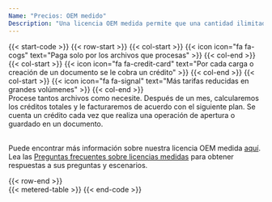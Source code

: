 ```yaml
---
Name: "Precios: OEM medido"
Description: "Una licencia OEM medida permite que una cantidad ilimitada de desarrolladores de su organización creen una cantidad ilimitada de software de usuario final utilizando el producto que se puede usar en una cantidad ilimitada de ubicaciones físicas (dirección distinta o edificio de oficinas) dentro o fuera de su organización."  
---
```

{{< start-code >}}
{{< row-start >}}
{{< col-start >}}
{{< icon icon="fa fa-cogs" text="Paga solo por los archivos que procesas" >}}
{{< col-end >}}
{{< col-start >}}
{{< icon icon="fa fa-credit-card" text="Por cada carga o creación de un documento se le cobra un crédito" >}}
{{< col-end >}}
{{< col-start >}}
{{< icon icon="fa fa-signal" text="Más tarifas reducidas en grandes volúmenes" >}}
{{< col-end >}}
&nbsp;  
Procese tantos archivos como necesite. Después de un mes, calcularemos los créditos totales y le facturaremos de acuerdo con el siguiente plan. Se cuenta un crédito cada vez que realiza una operación de apertura o guardado en un documento.  
&nbsp;  

Puede encontrar más información sobre nuestra licencia OEM medida [aquí](https://purchase.groupdocs.com/policies/license-types/#metered-oem-license). Lea las [Preguntas frecuentes sobre licencias medidas](https://purchase.groupdocs.com/faqs/licensing/metered/) para obtener respuestas a sus preguntas y escenarios.  

{{< row-end >}}
&nbsp;  
{{< metered-table >}}
{{< end-code >}}